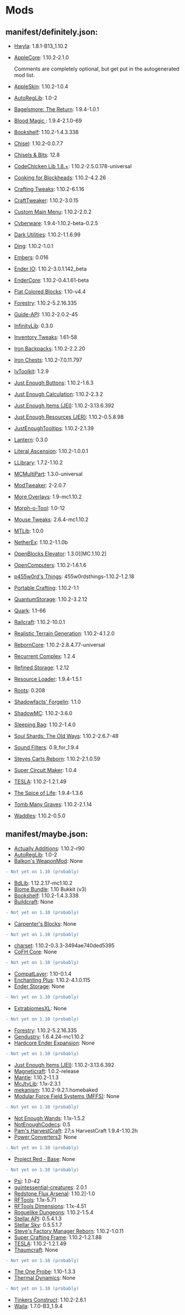 # Mods
## manifest/definitely.json:
- [Hwyla](https://minecraft.curseforge.com/projects/HWYLA): 1.8.1-B13_1.10.2
- [AppleCore](https://minecraft.curseforge.com/projects/applecore): 1.10.2-2.1.0

  Comments are completely optional, but get put in the autogenerated mod list.
- [AppleSkin](https://minecraft.curseforge.com/projects/appleskin): 1.10.2-1.0.4
- [AutoRegLib](https://minecraft.curseforge.com/projects/autoreglib): 1.0-2
- [Bagelsmore: The Return](https://minecraft.curseforge.com/projects/bagelsmore-the-return): 1.9.4-1.0.1
- [Blood Magic ](https://minecraft.curseforge.com/projects/blood-magic): 1.9.4-2.1.0-69
- [Bookshelf](https://minecraft.curseforge.com/projects/bookshelf): 1.10.2-1.4.3.338
- [Chisel](https://minecraft.curseforge.com/projects/chisel): 1.10.2-0.0.7.7
- [Chisels & Bits](https://minecraft.curseforge.com/projects/chisels-bits): 12.8
- [CodeChicken Lib 1.8.+](https://minecraft.curseforge.com/projects/codechicken-lib-1-8): 1.10.2-2.5.0.178-universal
- [Cooking for Blockheads](https://minecraft.curseforge.com/projects/cooking-for-blockheads): 1.10.2-4.2.26
- [Crafting Tweaks](https://minecraft.curseforge.com/projects/crafting-tweaks): 1.10.2-6.1.16
- [CraftTweaker](https://minecraft.curseforge.com/projects/crafttweaker): 1.10.2-3.0.15
- [Custom Main Menu](https://minecraft.curseforge.com/projects/custom-main-menu): 1.10.2-2.0.2
- [Cyberware](https://minecraft.curseforge.com/projects/cyberware): 1.9.4-1.10.2-beta-0.2.5
- [Dark Utilities](https://minecraft.curseforge.com/projects/dark-utilities): 1.10.2-1.1.6.99
- [Ding](https://minecraft.curseforge.com/projects/ding): 1.10.2-1.0.1
- [Embers](https://minecraft.curseforge.com/projects/embers): 0.016
- [Ender IO](https://minecraft.curseforge.com/projects/ender-io): 1.10.2-3.0.1.142_beta
- [EnderCore](https://minecraft.curseforge.com/projects/endercore): 1.10.2-0.4.1.61-beta
- [Flat Colored Blocks](https://minecraft.curseforge.com/projects/flat-colored-blocks): 1.10-v4.4
- [Forestry](https://minecraft.curseforge.com/projects/forestry): 1.10.2-5.2.16.335
- [Guide-API](https://minecraft.curseforge.com/projects/guide-api): 1.10.2-2.0.2-45
- [InfinityLib](https://minecraft.curseforge.com/projects/infinitylib): 0.3.0
- [Inventory Tweaks](https://minecraft.curseforge.com/projects/inventory-tweaks): 1.61-58
- [Iron Backpacks](https://minecraft.curseforge.com/projects/iron-backpacks): 1.10.2-2.2.20
- [Iron Chests](https://minecraft.curseforge.com/projects/iron-chests): 1.10.2-7.0.11.797
- [IvToolkit](https://minecraft.curseforge.com/projects/ivtoolkit): 1.2.9
- [Just Enough Buttons](https://minecraft.curseforge.com/projects/just-enough-buttons): 1.10.2-1.6.3
- [Just Enough Calculation](https://minecraft.curseforge.com/projects/just-enough-calculation): 1.10.2-2.3.2
- [Just Enough Items (JEI)](https://minecraft.curseforge.com/projects/just-enough-items-jei): 1.10.2-3.13.6.392
- [Just Enough Resources (JER)](https://minecraft.curseforge.com/projects/just-enough-resources-jer): 1.10.2-0.5.8.98
- [JustEnoughTooltips](https://minecraft.curseforge.com/projects/justenoughtooltips): 1.10.2-2.1.39
- [Lantern](https://minecraft.curseforge.com/projects/lantern): 0.3.0
- [Literal Ascension](https://minecraft.curseforge.com/projects/literal-ascension): 1.10.2-1.0.0.1
- [LLibrary](https://minecraft.curseforge.com/projects/llibrary): 1.7.2-1.10.2
- [MCMultiPart](https://minecraft.curseforge.com/projects/mcmultipart): 1.3.0-universal
- [ModTweaker](https://minecraft.curseforge.com/projects/modtweaker): 2-2.0.7
- [More Overlays](https://minecraft.curseforge.com/projects/more-overlays): 1.9-mc1.10.2
- [Morph-o-Tool](https://minecraft.curseforge.com/projects/morph-o-tool): 1.0-12
- [Mouse Tweaks](https://minecraft.curseforge.com/projects/mouse-tweaks): 2.6.4-mc1.10.2
- [MTLib](https://minecraft.curseforge.com/projects/mtlib): 1.0.0
- [NetherEx](https://minecraft.curseforge.com/projects/netherex): 1.10.2-1.1.0b
- [OpenBlocks Elevator](https://minecraft.curseforge.com/projects/openblocks-elevator): 1.3.0][MC.1.10.2]
- [OpenComputers](https://minecraft.curseforge.com/projects/opencomputers): 1.10.2-1.6.1.6
- [p455w0rd&#x27;s Things](https://minecraft.curseforge.com/projects/p455w0rds-things): 455w0rdsthings-1.10.2-1.2.18
- [Portable Crafting](https://minecraft.curseforge.com/projects/portable-crafting): 1.10.2-1.1
- [QuantumStorage](https://minecraft.curseforge.com/projects/quantumstorage): 1.10.2-3.2.12
- [Quark](https://minecraft.curseforge.com/projects/quark): 1.1-66
- [Railcraft](https://minecraft.curseforge.com/projects/railcraft): 1.10.2-10.0.1
- [Realistic Terrain Generation](https://minecraft.curseforge.com/projects/realistic-terrain-generation): 1.10.2-4.1.2.0
- [RebornCore](https://minecraft.curseforge.com/projects/reborncore): 1.10.2-2.8.4.77-universal
- [Recurrent Complex](https://minecraft.curseforge.com/projects/recurrent-complex): 1.2.4
- [Refined Storage](https://minecraft.curseforge.com/projects/refined-storage): 1.2.12
- [Resource Loader](https://minecraft.curseforge.com/projects/resource-loader): 1.9.4-1.5.1
- [Roots](https://minecraft.curseforge.com/projects/roots): 0.208
- [Shadowfacts&#x27; Forgelin](https://minecraft.curseforge.com/projects/shadowfacts-forgelin): 1.1.0
- [ShadowMC](https://minecraft.curseforge.com/projects/shadowmc): 1.10.2-3.6.0
- [Sleeping Bag](https://minecraft.curseforge.com/projects/sleeping-bag): 1.10.2-1.4.0
- [Soul Shards: The Old Ways](https://minecraft.curseforge.com/projects/soul-shards-the-old-ways): 1.10.2-2.6.7-48
- [Sound Filters](https://minecraft.curseforge.com/projects/sound-filters): 0.9_for_1.9.4
- [Steves Carts Reborn](https://minecraft.curseforge.com/projects/steves-carts-reborn): 1.10.2-2.1.0.59
- [Super Circuit Maker](https://minecraft.curseforge.com/projects/super-circuit-maker): 1.0.4
- [TESLA](https://minecraft.curseforge.com/projects/tesla): 1.10.2-1.2.1.49
- [The Spice of Life](https://minecraft.curseforge.com/projects/the-spice-of-life): 1.9.4-1.3.6
- [Tomb Many Graves](https://minecraft.curseforge.com/projects/tomb-many-graves): 1.10.2-2.1.14
- [Waddles](https://minecraft.curseforge.com/projects/waddles): 1.10.2-0.5.0

## manifest/maybe.json:
- [Actually Additions](https://minecraft.curseforge.com/projects/actually-additions): 1.10.2-r90
- [AutoRegLib](https://minecraft.curseforge.com/projects/autoreglib): 1.0-2
- [Balkon&#x27;s WeaponMod](https://minecraft.curseforge.com/projects/balkons-weaponmod): None
```diff
- Not yet on 1.10 (probably)
```
- [BdLib](https://minecraft.curseforge.com/projects/bdlib): 1.12.2.17-mc1.10.2
- [Biome Bundle](https://minecraft.curseforge.com/projects/biome-bundle): 1.10 Bukkit (v3)
- [Bookshelf](https://minecraft.curseforge.com/projects/bookshelf): 1.10.2-1.4.3.338
- [Buildcraft](https://minecraft.curseforge.com/projects/buildcraft): None
```diff
- Not yet on 1.10 (probably)
```
- [Carpenter&#x27;s Blocks](https://minecraft.curseforge.com/projects/carpenters-blocks): None
```diff
- Not yet on 1.10 (probably)
```
- [charset](/): 1.10.2-0.3.3-3494ae740ded5395
- [CoFH Core](https://minecraft.curseforge.com/projects/cofhcore): None
```diff
- Not yet on 1.10 (probably)
```
- [CompatLayer](https://minecraft.curseforge.com/projects/compatlayer): 1.10-0.1.4
- [Enchanting Plus](https://minecraft.curseforge.com/projects/enchanting-plus): 1.10.2-4.1.0.115
- [Ender Storage](https://minecraft.curseforge.com/projects/ender-storage): None
```diff
- Not yet on 1.10 (probably)
```
- [ExtrabiomesXL](https://minecraft.curseforge.com/projects/extrabiomesxl): None
```diff
- Not yet on 1.10 (probably)
```
- [Forestry](https://minecraft.curseforge.com/projects/forestry): 1.10.2-5.2.16.335
- [Gendustry](https://minecraft.curseforge.com/projects/gendustry): 1.6.4.24-mc1.10.2
- [Hardcore Ender Expansion](https://minecraft.curseforge.com/projects/hardcore-ender-expansion): None
```diff
- Not yet on 1.10 (probably)
```
- [Just Enough Items (JEI)](https://minecraft.curseforge.com/projects/just-enough-items-jei): 1.10.2-3.13.6.392
- [Magneticraft](https://minecraft.curseforge.com/projects/magneticraft): 1.0.2-release
- [Mantle](https://minecraft.curseforge.com/projects/mantle): 1.10.2-1.1.3
- [McJtyLib](https://minecraft.curseforge.com/projects/mcjtylib): 1.1x-2.3.1
- [mekanism](/): 1.10.2-9.2.1.homebaked
- [Modular Force Field Systems (MFFS)](https://minecraft.curseforge.com/projects/modular-force-field-systems-mffs): None
```diff
- Not yet on 1.10 (probably)
```
- [Not Enough Wands](https://minecraft.curseforge.com/projects/not-enough-wands): 1.1x-1.5.2
- [NotEnoughCodecs](https://minecraft.curseforge.com/projects/notenoughcodecs): 0.5
- [Pam&#x27;s HarvestCraft](https://minecraft.curseforge.com/projects/pams-harvestcraft): 27;s HarvestCraft 1.9.4-1.10.2h
- [Power Converters3](https://minecraft.curseforge.com/projects/power-converters3): None
```diff
- Not yet on 1.10 (probably)
```
- [Project Red - Base](https://minecraft.curseforge.com/projects/project-red-base): None
```diff
- Not yet on 1.10 (probably)
```
- [Psi](https://minecraft.curseforge.com/projects/psi): 1.0-42
- [quintessential-creatures](http://qcreatures.net/): 2.0.1
- [Redstone Flux Arsenal](https://minecraft.curseforge.com/projects/redstone-flux-arsenal): 1.10.2]-1.0
- [RFTools](https://minecraft.curseforge.com/projects/rftools): 1.1x-5.71
- [RFTools Dimensions](https://minecraft.curseforge.com/projects/rftools-dimensions): 1.1x-4.51
- [Roguelike Dungeons](https://minecraft.curseforge.com/projects/roguelike-dungeons): 1.10.2-1.5.4
- [Stellar API](https://minecraft.curseforge.com/projects/stellar-api): 0.5.4.1.3
- [Stellar Sky](https://minecraft.curseforge.com/projects/stellar-sky): 0.5.5.1.7
- [Steve&#x27;s Factory Manager Reborn](https://minecraft.curseforge.com/projects/steves-factory-manager-reborn): 1.10.2-1.0.11
- [Super Crafting Frame](https://minecraft.curseforge.com/projects/super-crafting-frame): 1.10.2-1.2.1.88
- [TESLA](https://minecraft.curseforge.com/projects/tesla): 1.10.2-1.2.1.49
- [Thaumcraft](https://minecraft.curseforge.com/projects/thaumcraft): None
```diff
- Not yet on 1.10 (probably)
```
- [The One Probe](https://minecraft.curseforge.com/projects/the-one-probe): 1.10-1.3.3
- [Thermal Dynamics](https://minecraft.curseforge.com/projects/thermal-dynamics): None
```diff
- Not yet on 1.10 (probably)
```
- [Tinkers Construct](https://minecraft.curseforge.com/projects/tinkers-construct): 1.10.2-2.6.1
- [Waila](https://minecraft.curseforge.com/projects/waila): 1.7.0-B3_1.9.4
